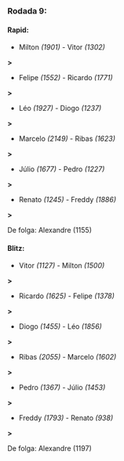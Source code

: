 ### Rodada 9:

#### Rapid:

* Milton *(1901)*     -     Vitor *(1302)*

 **>** 
* Felipe *(1552)*     -     Ricardo *(1771)*

 **>** 
* Léo *(1927)*     -     Diogo *(1237)*

 **>** 
* Marcelo *(2149)*     -     Ribas *(1623)*

 **>** 
* Júlio *(1677)*     -     Pedro *(1227)*

 **>** 
* Renato *(1245)*     -     Freddy *(1886)*

 **>** 

De folga: Alexandre (1155)

#### Blitz:

* Vitor *(1127)*     -     Milton *(1500)*

 **>** 
* Ricardo *(1625)*     -     Felipe *(1378)*

 **>** 
* Diogo *(1455)*     -     Léo *(1856)*

 **>** 
* Ribas *(2055)*     -     Marcelo *(1602)*

 **>** 
* Pedro *(1367)*     -     Júlio *(1453)*

 **>** 
* Freddy *(1793)*     -     Renato *(938)*

 **>** 

De folga: Alexandre (1197)


